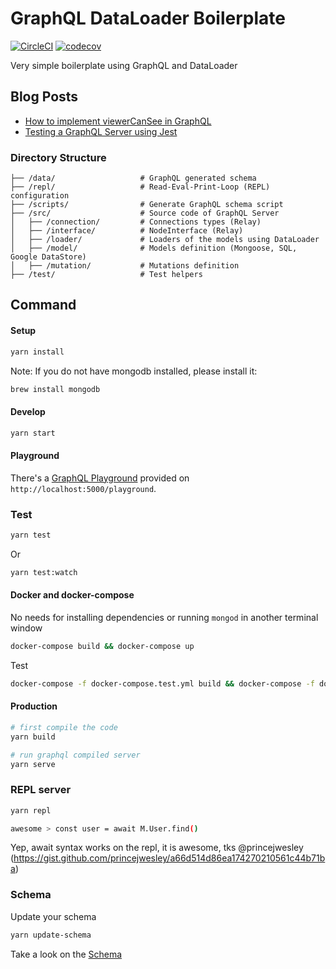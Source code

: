 # GraphQL DataLoader Boilerplate

[![CircleCI](https://circleci.com/gh/entria/graphql-dataloader-boilerplate-ts/tree/master.svg?style=svg)](https://circleci.com/gh/entria/graphql-dataloader-boilerplate-ts/tree/master)
[![codecov](https://codecov.io/gh/entria/graphql-dataloader-boilerplate-ts/branch/master/graph/badge.svg)](https://codecov.io/gh/entria/graphql-dataloader-boilerplate-ts)

Very simple boilerplate using GraphQL and DataLoader

## Blog Posts
* [How to implement viewerCanSee in  GraphQL](https://medium.com/@sibelius/how-to-implement-viewercansee-in-graphql-78cc48de7464#.d9vpk6fvx)
* [Testing a GraphQL Server using Jest](https://medium.com/@sibelius/testing-a-graphql-server-using-jest-4e00d0e4980e)

### Directory Structure

```
├── /data/                   # GraphQL generated schema
├── /repl/                   # Read-Eval-Print-Loop (REPL) configuration
├── /scripts/                # Generate GraphQL schema script
├── /src/                    # Source code of GraphQL Server
│   ├── /connection/         # Connections types (Relay)
│   ├── /interface/          # NodeInterface (Relay)
│   ├── /loader/             # Loaders of the models using DataLoader
│   ├── /model/              # Models definition (Mongoose, SQL, Google DataStore)
│   ├── /mutation/           # Mutations definition
├── /test/                   # Test helpers
```

## Command

#### Setup
```bash
yarn install
```
Note: If you do not have mongodb installed, please install it:
```bash
brew install mongodb
```
#### Develop
```bash
yarn start
```

#### Playground

There's a [GraphQL Playground](https://github.com/prisma/graphql-playground) provided on `http://localhost:5000/playground`.

### Test
```bash
yarn test
```

Or
```bash
yarn test:watch
```

#### Docker and docker-compose
No needs for installing dependencies or running `mongod` in another terminal window

```bash
docker-compose build && docker-compose up
```

Test
```bash
docker-compose -f docker-compose.test.yml build && docker-compose -f docker-compose.test.yml up
```

#### Production
```bash
# first compile the code
yarn build

# run graphql compiled server
yarn serve
```

### REPL server
```bash
yarn repl

awesome > const user = await M.User.find()
```

Yep, await syntax works on the repl, it is awesome, tks @princejwesley (https://gist.github.com/princejwesley/a66d514d86ea174270210561c44b71ba)

### Schema
Update your schema
```bash
yarn update-schema
```

Take a look on the [Schema](https://github.com/sibelius/graphql-dataloader-boilerplate/blob/master/data/schema.graphql)
